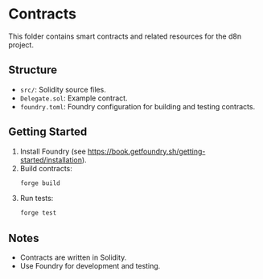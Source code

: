 # Contracts

This folder contains smart contracts and related resources for the d8n project.

## Structure
- `src/`: Solidity source files.
- `Delegate.sol`: Example contract.
- `foundry.toml`: Foundry configuration for building and testing contracts.

## Getting Started
1. Install Foundry (see https://book.getfoundry.sh/getting-started/installation).
2. Build contracts:
   ```bash
   forge build
   ```
3. Run tests:
   ```bash
   forge test
   ```

## Notes
- Contracts are written in Solidity.
- Use Foundry for development and testing.
